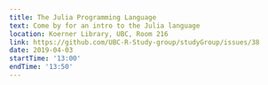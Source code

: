 ```yaml
---
title: The Julia Programming Language
text: Come by for an intro to the Julia language
location: Koerner Library, UBC, Room 216
link: https://github.com/UBC-R-Study-group/studyGroup/issues/38
date: 2019-04-03
startTime: '13:00'
endTime: '13:50'
---
```

